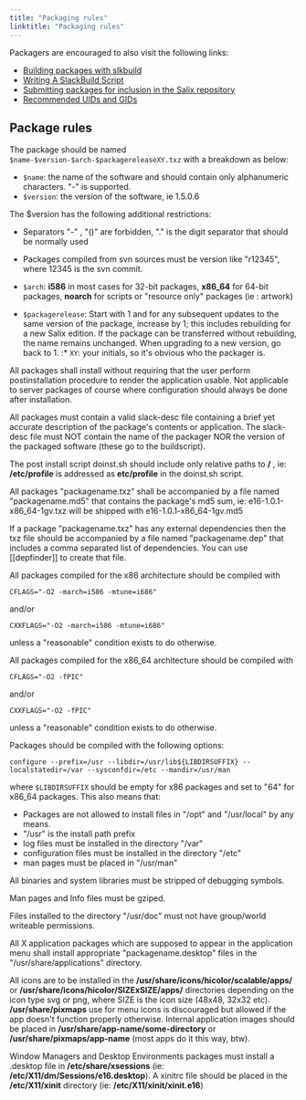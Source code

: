 ```yaml
---
title: "Packaging rules"
linktitle: "Packaging rules"
---
```


Packagers are encouraged to also visit the following links:
* [Building packages with slkbuild](/dev/packaging/packaging-with-slkbuild)
* [Writing A SlackBuild Script](https://www.slackwiki.com/Writing_A_SlackBuild_Script)
* [Submitting packages for inclusion in the Salix repository](/dev/packaging/submitting-packages)
* [Recommended UIDs and GIDs](/dev/packaging/uid-gid)

## Package rules 

The package should be named `$name-$version-$arch-$packagereleaseXY.txz` with a breakdown as below:

* `$name`: the name of the software and should contain only alphanumeric characters. "-" is supported.
* `$version`: the version of the software, ie 1.5.0.6

The $version has the following additional restrictions:
* Separators "-" , "()" are forbidden, "." is the digit separator that should be normally used
* Packages compiled from svn sources must be version like "r12345", where 12345 is the svn commit.

* `$arch`: **i586** in most cases for 32-bit packages, **x86_64** for 64-bit packages, **noarch** for scripts or "resource only" packages (ie : artwork)
* `$packagerelease`: Start with 1 and for any subsequent updates to the same version of the package, increase by 1; this includes rebuilding for a new Salix edition. If the package can be transferred without rebuilding, the name remains unchanged. When upgrading to a new version, go back to 1. 
:* `XY`: your initials, so it's obvious who the packager is.

All packages shall install without requiring that the user perform
postinstallation procedure to render the application usable. Not applicable to
server packages of course where configuration should always be done after
installation.

All packages must contain a valid slack-desc file containing a brief yet
accurate description of the package's contents or application. The slack-desc
file must NOT contain the name of the packager NOR the version of the packaged
software (these go to the buildscript).

The post install script doinst.sh should include only relative paths to **/** ,
ie: **/etc/profile** is addressed as **etc/profile** in the doinst.sh
script.

All packages "packagename.txz" shall be accompanied by a file named
"packagename.md5" that contains the package's md5 sum, ie:
e16-1.0.1-x86_64-1gv.txz will be shipped with e16-1.0.1-x86_64-1gv.md5

If a package "packagename.txz" has any external dependencies then the txz file
should be accompanied by a file named "packagename.dep" that includes a comma
separated list of dependencies. You can use [[depfinder]] to create that file.

All packages compiled for the x86 architecture should be compiled with
```
CFLAGS="-O2 -march=i586 -mtune=i686"
```
and/or
```
CXXFLAGS="-O2 -march=i586 -mtune=i686"
```
unless a "reasonable" condition exists to do otherwise.

All packages compiled for the x86_64 architecture should be compiled with
```
CFLAGS="-O2 -fPIC"
```
and/or
```
CXXFLAGS="-O2 -fPIC"
```
unless a "reasonable" condition exists to do otherwise.

Packages should be compiled with the following options:

```
configure --prefix=/usr --libdir=/usr/lib${LIBDIRSUFFIX} --localstatedir=/var --sysconfdir=/etc --mandir=/usr/man
```

where `$LIBDIRSUFFIX` should be empty for x86 packages and set to "64" for x86_64 packages.
This also means that: 
* Packages are not allowed to install files in "/opt" and "/usr/local" by any means.
* "/usr" is the install path prefix
* log files must be installed in the directory "/var"
* configuration files must be installed in the directory "/etc"
* man pages must be placed in "/usr/man"

All binaries and system libraries must be stripped of debugging symbols.

Man pages and Info files must be gziped.

Files installed to the directory "/usr/doc" must not have group/world writeable
permissions.

All X application packages which are supposed to appear in the application menu
shall install appropriate "packagename.desktop" files in the
"/usr/share/applications" directory.

All icons are to be installed in the
**/usr/share/icons/hicolor/scalable/apps/** or
**/usr/share/icons/hicolor/SIZExSIZE/apps/**
directories depending on the icon type svg or png, where SIZE is the icon size
(48x48, 32x32 etc). **/usr/share/pixmaps** use for menu icons is discouraged
but allowed if the app doesn't function properly otherwise. Internal
application images should be placed in **/usr/share/app-name/some-directory**
or **/usr/share/pixmaps/app-name** (most apps do it this way, btw).

Window Managers and Desktop Environments packages must install a .desktop file
in **/etc/share/xsessions** (ie: **/etc/X11/dm/Sessions/e16.desktop**). A
xinitrc file should be placed in the **/etc/X11/xinit** directory (ie:
**/etc/X11/xinit/xinit.e16**)

